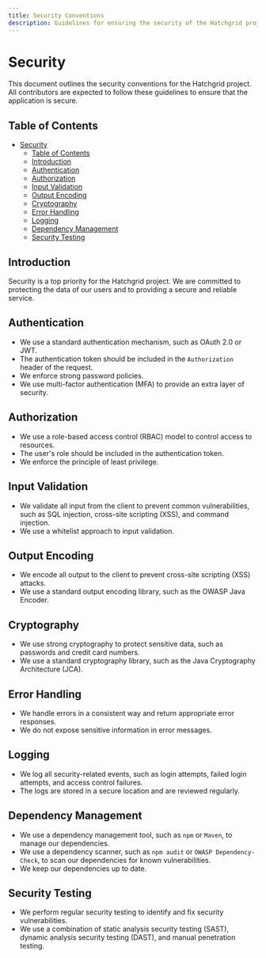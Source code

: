 ```yaml
---
title: Security Conventions
description: Guidelines for ensuring the security of the Hatchgrid project.
---
```

# Security

This document outlines the security conventions for the Hatchgrid project. All contributors are expected to follow these guidelines to ensure that the application is secure.

## Table of Contents

- [Security](#security)
  - [Table of Contents](#table-of-contents)
  - [Introduction](#introduction)
  - [Authentication](#authentication)
  - [Authorization](#authorization)
  - [Input Validation](#input-validation)
  - [Output Encoding](#output-encoding)
  - [Cryptography](#cryptography)
  - [Error Handling](#error-handling)
  - [Logging](#logging)
  - [Dependency Management](#dependency-management)
  - [Security Testing](#security-testing)

## Introduction

Security is a top priority for the Hatchgrid project. We are committed to protecting the data of our users and to providing a secure and reliable service.

## Authentication

- We use a standard authentication mechanism, such as OAuth 2.0 or JWT.
- The authentication token should be included in the `Authorization` header of the request.
- We enforce strong password policies.
- We use multi-factor authentication (MFA) to provide an extra layer of security.

## Authorization

- We use a role-based access control (RBAC) model to control access to resources.
- The user's role should be included in the authentication token.
- We enforce the principle of least privilege.

## Input Validation

- We validate all input from the client to prevent common vulnerabilities, such as SQL injection, cross-site scripting (XSS), and command injection.
- We use a whitelist approach to input validation.

## Output Encoding

- We encode all output to the client to prevent cross-site scripting (XSS) attacks.
- We use a standard output encoding library, such as the OWASP Java Encoder.

## Cryptography

- We use strong cryptography to protect sensitive data, such as passwords and credit card numbers.
- We use a standard cryptography library, such as the Java Cryptography Architecture (JCA).

## Error Handling

- We handle errors in a consistent way and return appropriate error responses.
- We do not expose sensitive information in error messages.

## Logging

- We log all security-related events, such as login attempts, failed login attempts, and access control failures.
- The logs are stored in a secure location and are reviewed regularly.

## Dependency Management

- We use a dependency management tool, such as `npm` or `Maven`, to manage our dependencies.
- We use a dependency scanner, such as `npm audit` or `OWASP Dependency-Check`, to scan our dependencies for known vulnerabilities.
- We keep our dependencies up to date.

## Security Testing

- We perform regular security testing to identify and fix security vulnerabilities.
- We use a combination of static analysis security testing (SAST), dynamic analysis security testing (DAST), and manual penetration testing.
